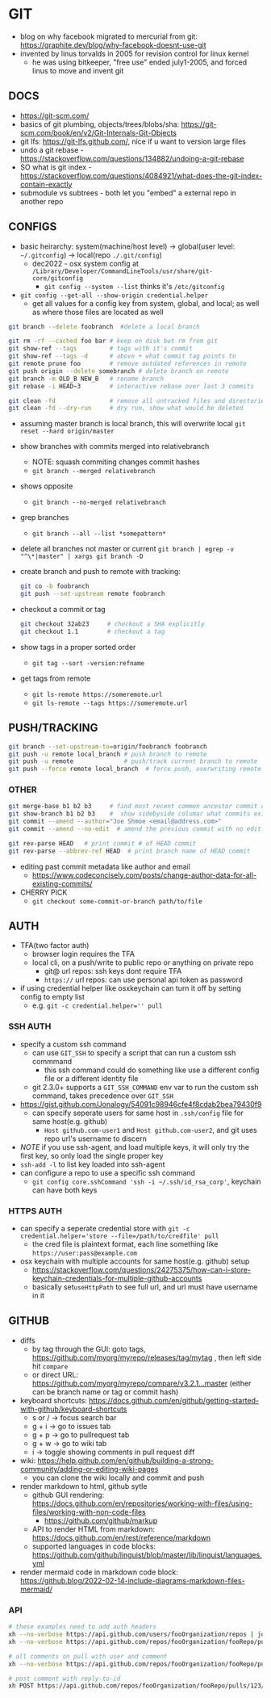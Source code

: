 # GIT
- blog on why facebook migrated to mercurial from git: https://graphite.dev/blog/why-facebook-doesnt-use-git
- invented by linus torvalds in 2005 for revision control for linux kernel
    - he was using bitkeeper, "free use" ended july1-2005, and forced linus to move and invent git

## DOCS
- https://git-scm.com/
- basics of git plumbing, objects/trees/blobs/sha: https://git-scm.com/book/en/v2/Git-Internals-Git-Objects
- git lfs: https://git-lfs.github.com/, nice if u want to version large files
- undo a git rebase - https://stackoverflow.com/questions/134882/undoing-a-git-rebase
- SO what is git index - https://stackoverflow.com/questions/4084921/what-does-the-git-index-contain-exactly
- submodule vs subtrees - both let you "embed" a external repo in another repo


## CONFIGS
- basic heirarchy: system(machine/host level) -> global(user level: `~/.gitconfig`) -> local(repo `./.git/config`)
    - dec2022 - osx system config at `/Library/Developer/CommandLineTools/usr/share/git-core/gitconfig`
        - `git config --system --list` thinks it's `/etc/gitconfig`
- `git config --get-all --show-origin credential.helper`
    - get all values for a config key from system, global, and local; as well as where those files are located as well

```sh
git branch --delete foobranch  #delete a local branch

git rm -rf --cached foo bar # keep on disk but rm from git
git show-ref --tags         # tags with it's commit
git show-ref --tags -d      # above + what commit tag points to
git remote prune foo        # remove outdated references in remote
git push origin --delete somebranch # delete branch on remote
git branch -m OLD_B NEW_B   # rename branch
git rebase -i HEAD~3        # interactive rebase over last 3 commits

git clean -fd               # remove all untracked files and directories
git clean -fd --dry-run     # dry run, show what would be deleted
```

- assuming master branch is local branch, this will overwrite local
    `git reset --hard origin/master`

- show branches with commits merged into relativebranch
    - NOTE: squash commiting changes commit hashes
    - `git branch --merged relativebranch`
- shows opposite
    - `git branch --no-merged relativebranch`
- grep branches
    - `git branch --all --list *somepattern*`

- delete all branches not master or current
    `git branch | egrep -v "^\*|master" | xargs git branch -D`

- create branch and push to remote with tracking:
    ```sh
    git co -b foobranch
    git push --set-upstream remote foobranch
    ```
- checkout a commit or tag
    ```sh
    git checkout 32ab23     # checkout a SHA explicitly
    git checkout 1.1        # checkout a tag
    ```

- show tags in a proper sorted order
    - `git tag --sort -version:refname`

- get tags from remote
    - `git ls-remote https://someremote.url`
    - `git ls-remote --tags https://someremote.url`

## PUSH/TRACKING
```sh
git branch --set-upstream-to=origin/foobranch foobranch
git push -u remote local_branch # push branch to remote
git push -u remote              # push/track current branch to remote
git push --force remote local_branch  # force push, overwriting remote branch
```

### OTHER
```sh
git merge-base b1 b2 b3     # find most recent common ancestor commit of n branches
git show-branch b1 b2 b3    #  show sidebyside columar what commits exist in each branch
git commit --amend --author="Joe Shmoe <email@address.com>"
git commit --amend --no-edit  # amend the previous commit with no edit screen

git rev-parse HEAD   # print commit # of HEAD commit
git rev-parse --abbrev-ref HEAD  # print branch name of HEAD commit
```
- editing past commit metadata like author and email
    - https://www.codeconcisely.com/posts/change-author-data-for-all-existing-commits/
- CHERRY PICK
    - `git checkout some-commit-or-branch path/to/file`

## AUTH
- TFA(two factor auth)
    - browser login requires the TFA
    - local cli, on a push/write to public repo or anything on private repo
        - git@ url repos: ssh keys dont require TFA
        - `https://` url repos: can use personal api token as password
- if using credential helper like osxkeychain can turn it off by setting config to empty list
    - e.g. `git -c credential.helper='' pull`
### SSH AUTH
- specify a custom ssh command
    - can use `GIT_SSH` to specify a script that can run a custom ssh commmand
        - this ssh command could do something like use a different config file or a different identity file
    - git 2.3.0+ supports a `GIT_SSH_COMMAND` env var to run the custom ssh command, takes precedence over `GIT_SSH`
- https://gist.github.com/Jonalogy/54091c98946cfe4f8cdab2bea79430f9
    - can specify seperate users for same host in `.ssh/config` file for same host(e.g. github)
        - `Host github.com-user1` and `Host github.com-user2`, and git uses repo url's username to discern
- *NOTE* if you use ssh-agent, and load multiple keys, it will only try the first key, so only load the single proper key
- `ssh-add -l` to list key loaded into ssh-agent
- can configure a repo to use a specific ssh command
    - `git config core.sshCommand 'ssh -i ~/.ssh/id_rsa_corp'`, keychain can have both keys
### HTTPS AUTH
- can specify a seperate credential store with `git -c credential.helper='store --file=/path/to/credfile' pull`
    - the cred file is plaintext format, each line something like `https://user:pass@example.com`
- osx keychain with multiple accounts for same host(e.g. github) setup
    - https://stackoverflow.com/questions/24275375/how-can-i-store-keychain-credentials-for-multiple-github-accounts
    - basically set`useHttpPath` to see full url, and url must have username in it

## GITHUB
- diffs
    - by tag through the GUI: goto tags, https://github.com/myorg/myrepo/releases/tag/mytag , then left side hit `compare`
    - or direct URL: https://github.com/myorg/myrepo/compare/v3.2.1...master  (either can be branch name or tag or commit hash)
- keyboard shortcuts: https://docs.github.com/en/github/getting-started-with-github/keyboard-shortcuts
    - s or /  ->  focus search bar
    - g + i -> go to issues tab
    - g + p -> go to pullrequest tab
    - g + w -> go to wiki tab
    - i  -> toggle showing comments in pull request diff
- wiki: https://help.github.com/en/github/building-a-strong-community/adding-or-editing-wiki-pages
    - you can clone the wiki locally and commit and push
- render markdown to html, github sytle
    - github GUI rendering: https://docs.github.com/en/repositories/working-with-files/using-files/working-with-non-code-files
        - https://github.com/github/markup
    - API to render HTML from markdown: https://docs.github.com/en/rest/reference/markdown
    - supported languages in code blocks: https://github.com/github/linguist/blob/master/lib/linguist/languages.yml
- render mermaid code in markdown code block: https://github.blog/2022-02-14-include-diagrams-markdown-files-mermaid/
### API
```sh
# these examples need to add auth headers
xh --no-verbose https://api.github.com/users/fooOrganization/repos | jq '.[] | .url'
xh --no-verbose https://api.github.com/repos/fooOrganization/fooRepo/pulls/123

# all comments on pull with user and comment
xh --no-verbose https://api.github.com/repos/fooOrganization/fooRepo/pulls/123/comments | jq '.[] | {user: .user.login, message: .body}'

# post comment with reply-to-id
xh POST https://api.github.com/repos/fooOrganization/fooRepo/pulls/123/comments body=test in_reply_to:=289468653
```
